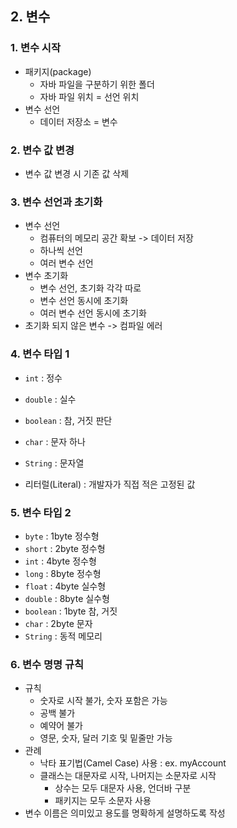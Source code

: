 ## 2. 변수

### 1. 변수 시작
- 패키지(package)
  - 자바 파일을 구분하기 위한 폴더
  - 자바 파일 위치 = 선언 위치
- 변수 선언
  - 데이터 저장소 = 변수

### 2. 변수 값 변경
- 변수 값 변경 시 기존 값 삭제

### 3. 변수 선언과 초기화
- 변수 선언
  - 컴퓨터의 메모리 공간 확보 -> 데이터 저장
  - 하나씩 선언
  - 여러 변수 선언
- 변수 초기화
  - 변수 선언, 초기화 각각 따로
  - 변수 선언 동시에 초기화
  - 여러 변수 선언 동시에 초기화
- 초기화 되지 않은 변수 -> 컴파일 에러

### 4. 변수 타입 1
- `int` : 정수
- `double` : 실수
- `boolean` : 참, 거짓 판단
- `char` : 문자 하나
- `String` : 문자열

- 리터럴(Literal) : 개발자가 직접 적은 고정된 값

### 5. 변수 타입 2
- `byte` : 1byte 정수형
- `short` : 2byte 정수형
- `int` : 4byte 정수형
- `long` : 8byte 정수형
- `float` : 4byte 실수형
- `double` : 8byte 실수형
- `boolean` : 1byte 참, 거짓
- `char` : 2byte 문자
- `String` : 동적 메모리

### 6. 변수 명명 규칙
- 규칙
  - 숫자로 시작 불가, 숫자 포함은 가능
  - 공백 불가
  - 예약어 불가
  - 영문, 숫자, 달러 기호 및 밑줄만 가능
- 관례
  - 낙타 표기법(Camel Case) 사용 : ex. myAccount
  - 클래스는 대문자로 시작, 나머지는 소문자로 시작
    - 상수는 모두 대문자 사용, 언더바 구분
    - 패키지는 모두 소문자 사용
- 변수 이름은 의미있고 용도를 명확하게 설명하도록 작성